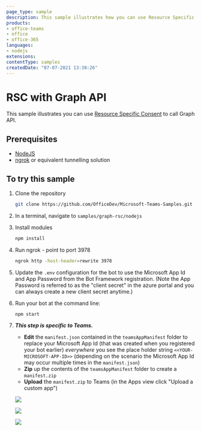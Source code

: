 ```yaml
---
page_type: sample
description: This sample illustrates how you can use Resource Specific Consent (RSC) to call Graph APIs.
products:
- office-teams
- office
- office-365
languages:
- nodejs
extensions:
contentType: samples
createdDate: "07-07-2021 13:38:26"
---
```


# RSC with Graph API

This sample illustrates you can use [Resource Specific Consent](https://docs.microsoft.com/en-us/microsoftteams/platform/graph-api/rsc/resource-specific-consent) to call Graph API.


## Prerequisites

- [NodeJS](https://nodejs.org/en/)
- [ngrok](https://ngrok.com/) or equivalent tunnelling solution

## To try this sample

1) Clone the repository

    ```bash
    git clone https://github.com/OfficeDev/Microsoft-Teams-Samples.git
    ```

1) In a terminal, navigate to `samples/graph-rsc/nodejs`

1) Install modules

    ```bash
    npm install
    ```

1) Run ngrok - point to port 3978

    ```bash
    ngrok http -host-header=rewrite 3978
    ```


1) Update the `.env` configuration for the bot to use the Microsoft App Id and App Password from the Bot Framework registration. (Note the App Password is referred to as the "client secret" in the azure portal and you can always create a new client secret anytime.)

1) Run your bot at the command line:

    ```bash
    npm start
    ```

1) __*This step is specific to Teams.*__
    - **Edit** the `manifest.json` contained in the  `teamsAppManifest` folder to replace your Microsoft App Id (that was created when you registered your bot earlier) *everywhere* you see the place holder string `<<YOUR-MICROSOFT-APP-ID>>` (depending on the scenario the Microsoft App Id may occur multiple times in the `manifest.json`)
    - **Zip** up the contents of the `teamsAppManifest` folder to create a `manifest.zip`
    - **Upload** the `manifest.zip` to Teams (in the Apps view click "Upload a custom app")

   ![](./Images/image1.PNG)


   ![](./Images/image2.PNG)


   ![](./Images/image3.PNG)



